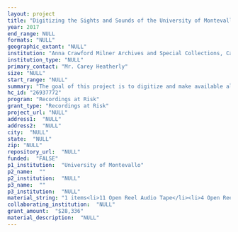 ```yaml
--- 
layout: project 
title: "Digitizing the Sights and Sounds of the University of Montevallo: A Media Archive"
year: 2017
end_range: NULL
formats: "NULL"
geographic_extant: "NULL"
institution: "Anna Crawford Milner Archives and Special Collections, Carmichael Library, University of Montevallo"
institution_type: "NULL"
primary_contact: "Mr. Carey Heatherly"
size: "NULL"
start_range: "NULL"
summary: "The goal of this project is to digitize and make available all of UM’s recorded holdings. Much of the content exists on reel-to-reel, cassettes, or VHS. These formats are not ideal for research purposes, and the tape quality is degrading. Among the collection is a 1967 recording of a campus concert featuring Spanish composer Luis Benejam’s music, the last performed during his lifetime. Other recordings include interviews with Caldecott Medal winners, radio speeches/talks/lectures given by the station owner from his world travels that were broadcast to central Alabama in the 1950s and 1960s, radio commercial reels featuring local business ads, and the entire collection of VHS recordings of campus lectures, skits, etc. Digitizing UM’s complete holdings enables us to place content online for researchers, the community, and alumni. Interest is especially high as 2017-2019 marks the bicentennial celebrations of both the City of Montevallo and the State of Alabama."
hc_id: "26937772"
program: "Recordings at Risk"
grant_type: "Recordings at Risk"
project_url: "NULL"
address1:  "NULL"
address2:  "NULL"
city:  "NULL"
state:  "NULL"
zip: "NULL"
repository_url:  "NULL"
funded:  "FALSE"
p1_institution:  "University of Montevallo"
p2_name:  ""
p2_institution:  "NULL"
p3_name:  ""
p3_institution:  "NULL"
material_string: "1 items<li>11 Open Reel Audio Tape</li><li>4 Open Reel Audio Tape</li><li>61 Open Reel Audio Tape</li><li>55 Audio Cassette</li><li>43 Vhs</li>"
collaborating_institution:  "NULL"
grant_amount:  "$28,336"
material_description:  "NULL"
---
```

